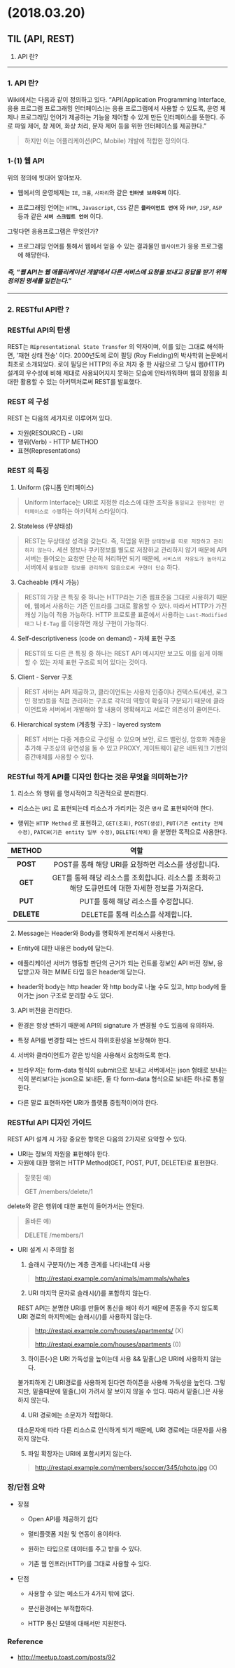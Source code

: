 # (2018.03.20)

## TIL (API, REST)

1. API 란?

---
### 1. API 란?

Wiki에서는 다음과 같이 정의하고 있다. “API(Application Programming Interface, 응용 프로그램 프로그래밍 인터페이스)는 응용 프로그램에서 사용할 수 있도록, 운영 체제나 프로그래밍 언어가 제공하는 기능을 제어할 수 있게 만든 인터페이스를 뜻한다. 주로 파일 제어, 창 제어, 화상 처리, 문자 제어 등을 위한 인터페이스를 제공한다.”

> 하지만 이는 어플리케이션(PC, Mobile) 개발에 적합한 정의이다.

### 1-(1) 웹 API

위의 정의에 빗대어 알아보자.

- 웹에서의 운영체제는 `IE`, `크롬`, `사파리`와 같은 **`인터넷 브라우저`** 이다.

- 프로그래밍 언어는 `HTML`, `Javascript`, `CSS` 같은 **`클라이언트 언어`** 와 `PHP`, `JSP`, `ASP` 등과 같은 **`서버 스크립트 언어`** 이다.

그렇다면 응용프로그램은 무엇인가?

- 프로그래밍 언어를 통해서 웹에서 얻을 수 있는 결과물인 `웹사이트`가 응용 프로그램에 해당한다.

#### *즉, “웹 API는 웹 애플리케이션 개발에서 다른 서비스에 요청을 보내고 응답을 받기 위해 정의된 명세를 일컫는다.”*

---
### 2. RESTful API란 ?

### RESTful API의 탄생

  REST는 `REpresentational State Transfer` 의 약자이며, 이를 있는 그대로 해석하면, '재현 상태 전송' 이다. 2000년도에 로이 필딩 (Roy Fielding)의 박사학위 논문에서 최초로 소개되었다. 로이 필딩은 HTTP의 주요 저자 중 한 사람으로 그 당시 웹(HTTP) 설계의 우수성에 비해 제대로 사용되어지지 못하는 모습에 안타까워하며 웹의 장점을 최대한 활용할 수 있는 아키텍처로써 REST를 발표했다.

### REST 의 구성

  REST 는 다음의 세가지로 이루어져 있다.

  - 자원(RESOURCE) - URI
  - 행위(Verb) - HTTP METHOD
  - 표현(Representations)


### REST 의 특징

  1) Uniform (유니폼 인터페이스)

  > Uniform Interface는 URI로 지정한 리소스에 대한 조작을 `통일되고 한정적인 인터페이스로 수행`하는 아키텍처 스타일이다.

  2) Stateless (무상태성)

  > REST는 무상태성 성격을 갖는다. 즉, 작업을 위한 `상태정보를 따로 저장하고 관리하지 않는다.` 세션 정보나 쿠키정보를 별도로 저장하고 관리하지 않기 때문에 API 서버는 들어오는 요청만 단순히 처리하면 되기 때문에, `서비스의 자유도가 높아지고` 서버에서 `불필요한 정보를 관리하지 않음으로써 구현이 단순` 하다.

  3) Cacheable (캐시 가능)

  > REST의 가장 큰 특징 중 하나는 HTTP라는 기존 웹표준을 그대로 사용하기 때문에, 웹에서 사용하는 기존 인프라를 그대로 활용할 수 있다. 따라서 HTTP가 가진 캐싱 기능이 적용 가능하다. HTTP 프로토콜 표준에서 사용하는 `Last-Modified 태그` 나 `E-Tag` 를 이용하면 캐싱 구현이 가능하다.

  4) Self-descriptiveness (code on demand) - 자체 표현 구조

  > REST의 또 다른 큰 특징 중 하나는 REST API 메시지만 보고도 이를 쉽게 이해 할 수 있는 자체 표현 구조로 되어 있다는 것이다.

  5) Client - Server 구조

  > REST 서버는 API 제공하고, 클라이언트는 사용자 인증이나 컨텍스트(세션, 로그인 정보)등을 직접 관리하는 구조로 각각의 역할이 확실히 구분되기 때문에 클라이언트와 서버에서 개발해야 할 내용이 명확해지고 서로간 의존성이 줄어든다.

  6) Hierarchical system (계층형 구조) - layered system

  > REST 서버는 다중 계층으로 구성될 수 있으며 보안, 로드 밸런싱, 암호화 계층을 추가해 구조상의 유연성을 둘 수 있고 PROXY, 게이트웨이 같은 네트워크 기반의 중간매체를 사용할 수 있다.

### RESTful 하게 API를 디자인 한다는 것은 무엇을 의미하는가?
1. 리소스 와 행위 를 명시적이고 직관적으로 분리한다.

  - 리소스는 `URI` 로 표현되는데 리소스가 가리키는 것은 `명사` 로 표현되어야 한다.

  - 행위는 `HTTP Method` 로 표현하고, `GET(조회)`, `POST(생성)`, `PUT(기존 entity 전체 수정)`, `PATCH(기존 entity 일부 수정)`, `DELETE(삭제)` 을 분명한 목적으로 사용한다.

  |  <center>METHOD</center> |  <center>역할</center> |
  |:--------:|:--------:|
  |**POST**  | <center>POST를 통해 해당 URI를 요청하면 리소스를 생성합니다.</center> |
  |**GET**   | <center>GET를 통해 해당 리소스를 조회합니다. 리소스를 조회하고 해당 도큐먼트에 대한 자세한 정보를 가져온다.</center> |
  |**PUT** | <center>PUT를 통해 해당 리소스를 수정합니다.</center> |
  |**DELETE** | <center>DELETE를 통해 리소스를 삭제합니다.</center> |

2. Message는 Header와 Body를 명확하게 분리해서 사용한다.

  - Entity에 대한 내용은 body에 담는다.

  - 애플리케이션 서버가 행동할 판단의 근거가 되는 컨트롤 정보인 API 버전 정보, 응답받고자 하는 MIME 타입 등은 header에 담는다.

  - header와 body는 http header 와 http body로 나눌 수도 있고, http body에 들어가는 json 구조로 분리할 수도 있다.

3. API 버전을 관리한다.

  - 환경은 항상 변하기 때문에 API의 signature 가 변경될 수도 있음에 유의하자.

  - 특정 API를 변경할 때는 반드시 하위호환성을 보장해야 한다.

4. 서버와 클라이언트가 같은 방식을 사용해서 요청하도록 한다.

  - 브라우저는 form-data 형식의 submit으로 보내고 서버에서는 json 형태로 보내는 식의 분리보다는 json으로 보내든, 둘 다 form-data 형식으로 보내든 하나로 통일한다.

  - 다른 말로 표현하자면 URI가 플랫폼 중립적이어야 한다.

### RESTful API 디자인 가이드

  REST API 설계 시 가장 중요한 항목은 다음의 2가지로 요약할 수 있다.

  - URI는 정보의 자원을 표현해야 한다.
  - 자원에 대한 행위는 HTTP Method(GET, POST, PUT, DELETE)로 표현한다.

  > 잘못된 예)
  >
  > GET /members/delete/1

  delete와 같은 행위에 대한 표현이 들어가서는 안된다.

  > 올바른 예)
  >
  > DELETE /members/1

  - URI 설계 시 주의할 점

    1) 슬래시 구분자(/)는 계층 관계를 나타내는데 사용

    > http://restapi.example.com/animals/mammals/whales

    2) URI 마지막 문자로 슬래시(/)를 포함하지 않는다.

    REST API는 분명한 URI를 만들어 통신을 해야 하기 때문에 혼동을 주지 않도록 URI 경로의 마지막에는 슬래시(/)를 사용하지 않는다.

    > http://restapi.example.com/houses/apartments/ (X)
    >
    > http://restapi.example.com/houses/apartments  (0)

    3) 하이픈(-)은 URI 가독성을 높이는데 사용 && 밑줄(\_)은 URI에 사용하지 않는다.

    불가피하게 긴 URI경로를 사용하게 된다면 하이픈을 사용해 가독성을 높인다. 그렇지만, 밑줄때문에 밑줄(\_)이 가려서 잘 보이지 않을 수 있다. 따라서 밑줄(\_)은 사용하지 않는다.

    4) URI 경로에는 소문자가 적합하다.

    대소문자에 따라 다른 리소스로 인식하게 되기 때문에, URI 경로에는 대문자를 사용하지 않는다.

    5) 파일 확장자는 URI에 포함시키지 않는다.

    > http://restapi.example.com/members/soccer/345/photo.jpg (X)


### 장/단점 요약

- 장점

  - Open API를 제공하기 쉽다

  - 멀티플랫폼 지원 및 연동이 용이하다.

  - 원하는 타입으로 데이터를 주고 받을 수 있다.

  - 기존 웹 인프라(HTTP)를 그대로 사용할 수 있다.

- 단점

  - 사용할 수 있는 메소드가 4가지 밖에 없다.

  - 분산환경에는 부적합하다.

  - HTTP 통신 모델에 대해서만 지원한다.

### Reference

- http://meetup.toast.com/posts/92
